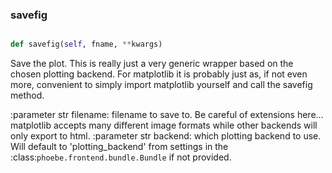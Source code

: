 ### savefig
```py

def savefig(self, fname, **kwargs)

```



Save the plot.  This is really just a very generic wrapper based on the
chosen plotting backend.  For matplotlib it is probably just as, if not
even more, convenient to simply import matplotlib yourself and call the
savefig method.

:parameter str filename: filename to save to.  Be careful of extensions here...
        matplotlib accepts many different image formats while other
        backends will only export to html.
:parameter str backend: which plotting backend to use.  Will default to
        'plotting_backend' from settings in the
        :class:`phoebe.frontend.bundle.Bundle` if not provided.

